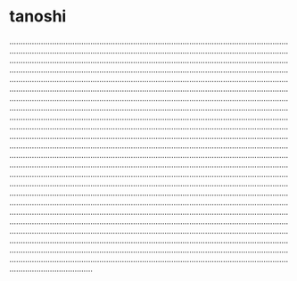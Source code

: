 # tanoshi
.....................................................................................................................................................................................................................................................................................................................................................................................................................................................................................................................................................................................................................................................................................................................................................................................................................................................................................................................................................................................................................................................................................................................................................................................................................................................................................................................................................................................................................................................................................................................................................................................................................................................................................................................................................................................................................................................................................................................................................................................................................................................................................................................................................................................................................................................................................................................................................................................................................................................................................................................................................................................................................................................................................................................................................................................................................................................................................................................................................................................................................................................................................................................................